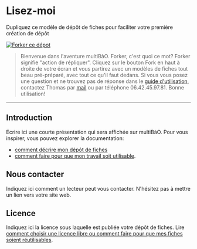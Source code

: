 # Lisez-moi

Dupliquez ce modèle de dépôt de fiches pour faciliter votre première création de dépôt

[![Forker ce dépot](https://raw.githubusercontent.com/multibao/guideutilisateur/master/media/Scrab.png)](https://github.com/multibao/guideutilisateur#fork-destination-box)

> Bienvenue dans l'aventure multiBàO. Forker, c'est quoi ce mot? Forker signifie "action de répliquer". Cliquez sur le bouton Fork en haut à droite de votre écran et vous partirez avec un modèles de fiches tout beau pré-préparé, avec tout ce qu'il faut dedans. Si vous vous posez une question et ne trouvez pas de réponse dans le [guide d'utilisation](https://github.com/multibao/documentation), contactez Thomas par [mail](mailto:thomas.wolff@cpcoop.fr) ou par téléphone 06.42.45.97.81. Bonne utilisation! 

---
## Introduction

Ecrire ici une courte présentation qui sera affichée sur multiBàO. 
Pour vous inspirer, vous pouvez explorer la documentation:
* [comment décrire mon dépôt de fiches](http://multibao.org/multibao/documentation/fiches/decrire_depot.md)
* [comment faire pour que mon travail soit utilisable](http://www.multibao.org/multibao/documentation/fiches/fiches_utiles.md).

## Nous contacter 

Indiquez ici comment un lecteur peut vous contacter. 
N'hésitez pas à mettre un lien vers votre site web.

## Licence

Indiquez ici la licence sous laquelle est publiée votre dépôt de fiches. 
Lire [comment choisir une licence libre ou comment faire pour que mes fiches soient réutilisables](http://www.multibao.org/multibao/documentation/fiches/fiches_reutilisables.md). 

